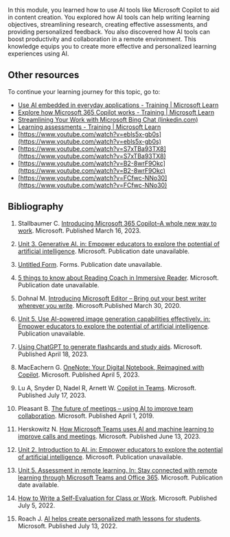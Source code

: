 In this module, you learned how to use AI tools like Microsoft Copilot to aid in content creation. You explored how AI tools can help writing learning objectives, streamlining research, creating effective assessments, and providing personalized feedback. You also discovered how AI tools can boost productivity and collaboration in a remote environment. This knowledge equips you to create more effective and personalized learning experiences using AI.

## Other resources

To continue your learning journey for this topic, go to:

- [Use AI embedded in everyday applications - Training | Microsoft Learn](/training/modules/leverage-ai-tools/4-use-ai-embedded-everyday-applications)
- [Explore how Microsoft 365 Copilot works - Training | Microsoft Learn](/training/modules/introduction-microsoft-365-copilot/3-how-copilot-works)
- [Streamlining Your Work with Microsoft Bing Chat (linkedin.com)](https://www.linkedin.com/learning/streamlining-your-work-with-microsoft-bing-chat?trk=course_title&upsellOrderOrigin=default_guest_learning)
- [Learning assessments - Training | Microsoft Learn](/training/modules/teach-forward-best-strategies-hybrid-remote-blended-learning/learning-assessments)
- [https://www.youtube.com/watch?v=ebls5x-gb0s](https://www.youtube.com/watch?v=ebls5x-gb0s)
- [https://www.youtube.com/watch?v=S7xTBa93TX8](https://www.youtube.com/watch?v=S7xTBa93TX8)
- [https://www.youtube.com/watch?v=B2-8wrF9Okc](https://www.youtube.com/watch?v=B2-8wrF9Okc)
- [https://www.youtube.com/watch?v=FCfwc-NNo30](https://www.youtube.com/watch?v=FCfwc-NNo30)

## Bibliography

1. Stallbaumer C. [Introducing Microsoft 365 Copilot–A whole new way to work](https://www.microsoft.com/microsoft-365/blog/2023/03/16/introducing-microsoft-365-copilot-a-whole-new-way-to-work/). Microsoft. Published March 16, 2023.

1. [Unit 3. Generative AI. in: Empower educators to explore the potential of artificial intelligence](/training/modules/empower-educators-explore-potential-artificial-intelligence/generative-ai). Microsoft. Publication date unavailable.

1. [Untitled Form](https://forms.office.com/Pages/DesignPageV2.aspx?subpage=design&omkt=en-us&tryout=true&linkorigin=SiteMap). Forms. Publication date unavailable.

1. [5 things to know about Reading Coach in Immersive Reader](https://edudownloads.azureedge.net/msdownloads/5-things-to-know-about-Reading-Coach-in-Immersive-Reader.pdf). Microsoft. Publication date unavailable.  
  
1. Dohnal M. [Introducing Microsoft Editor – Bring out your best writer wherever you write](https://techcommunity.microsoft.com/t5/microsoft-365-blog/introducing-microsoft-editor-bring-out-your-best-writer-wherever/ba-p/1247931). Microsoft.Published March 30, 2020.

1. [Unit 5. Use AI-powered image generation capabilities effectively. in: Empower educators to explore the potential of artificial intelligence](/training/modules/empower-educators-explore-potential-artificial-intelligence/use-ai-powered-image-generation-capabilities-effectively). Publication unavailable.  

1. [Using ChatGPT to generate flashcards and study aids](https://www.microsoft.com/microsoft-365-life-hacks/writing/using-chatgpt-to-generate-flashcards-study-aids). Microsoft. Published April 18, 2023.

1. MacEachern G. [OneNote: Your Digital Notebook, Reimagined with Copilot](https://techcommunity.microsoft.com/t5/microsoft-365-blog/onenote-your-digital-notebook-reimagined-with-copilot/ba-p/3788442). Microsoft. Published April 5, 2023.

1. Lu A, Snyder D, Nadel R, Arnett W. [Copilot in Teams](https://adoption.microsoft.com/inside-microsoft-teams/season-7/copilot-in-teams/). Microsoft. Published July 17, 2023.

1. Pleasant B. [The future of meetings – using AI to improve team collaboration](https://www.microsoft.com/microsoft-365/business-insights-ideas/resources/the-future-of-meetings-using-ai-to-improve-team-collaboration). Microsoft. Published April 1, 2019.

1. Herskowitz N. [How Microsoft Teams uses AI and machine learning to improve calls and meetings](https://www.microsoft.com/microsoft-365/blog/2022/06/13/how-microsoft-teams-uses-ai-and-machine-learning-to-improve-calls-and-meetings/). Microsoft. Published June 13, 2023.  
  
1. [Unit 2. Introduction to AI. in: Empower educators to explore the potential of artificial intelligence](/training/modules/empower-educators-explore-potential-artificial-intelligence/introduction-ai). Microsoft. Publication unavailable.

1. [Unit 5. Assessment in remote learning. In: Stay connected with remote learning through Microsoft Teams and Office 365](/training/modules/staying-connected-remote-learning-microsoft-teams-office-365/assessment-remote-learning). Microsoft. Publication date available.

1. [How to Write a Self-Evaluation for Class or Work](https://www.microsoft.com/microsoft-365-life-hacks/writing/write-self-evaluation). Microsoft. Published July 5, 2022.

1. Roach J. [AI helps create personalized math lessons for students](https://news.microsoft.com/source/features/ai/eedi-online-math-quiz/). Microsoft. Published July 13, 2022.
  
